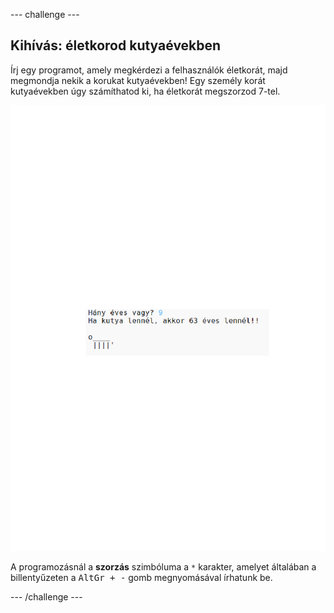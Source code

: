 \--- challenge \---

## Kihívás: életkorod kutyaévekben

Írj egy programot, amely megkérdezi a felhasználók életkorát, majd megmondja nekik a korukat kutyaévekben! Egy személy korát kutyaévekben úgy számíthatod ki, ha életkorát megszorzod 7-tel.

![képernyőkép](images/me-dog-years.png)

A programozásnál a **szorzás** szimbóluma a `*` karakter, amelyet általában a billentyűzeten a <kbd>AltGr + -</kbd> gomb megnyomásával írhatunk be.

\--- /challenge \---